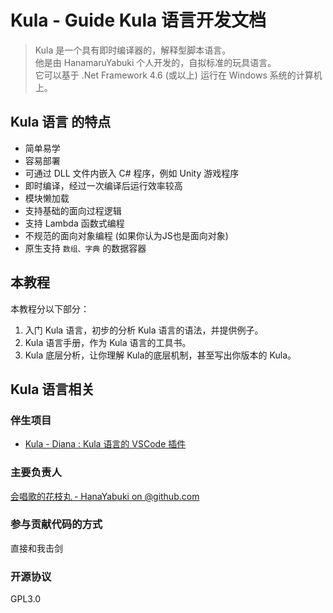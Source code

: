 # Kula - Guide  Kula 语言开发文档
> Kula 是一个具有即时编译器的，解释型脚本语言。    
> 他是由 HanamaruYabuki 个人开发的，自拟标准的玩具语言。    
> 它可以基于 .Net Framework 4.6 (或以上) 运行在 Windows 系统的计算机上。

## Kula 语言 的特点
* 简单易学
* 容易部署
* 可通过 DLL 文件内嵌入 C# 程序，例如 Unity 游戏程序
* 即时编译，经过一次编译后运行效率较高
* 模块懒加载
* 支持基础的面向过程逻辑
* 支持 Lambda 函数式编程
* 不规范的面向对象编程 (如果你认为JS也是面向对象)
* 原生支持 `数组、字典` 的数据容器

## 本教程
本教程分以下部分：
1. 入门 Kula 语言，初步的分析 Kula 语言的语法，并提供例子。
2. Kula 语言手册，作为 Kula 语言的工具书。
3. Kula 底层分析，让你理解 Kula的底层机制，甚至写出你版本的 Kula。

## Kula 语言相关

### 伴生项目
* [Kula - Diana : Kula 语言的 VSCode 插件](https://github.com/HanaYabuki/Kula-Diana)

### 主要负责人
[会唱歌的花枝丸 - HanaYabuki on @github.com](https://github.com/HanaYabuki)

### 参与贡献代码的方式
直接和我击剑

### 开源协议
GPL3.0